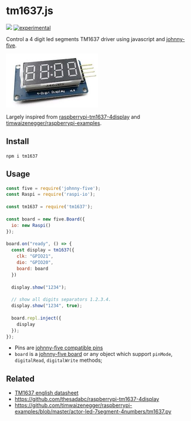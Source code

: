 # tm1637.js

[![](https://img.shields.io/npm/v/tm1637.svg)](https://npmjs.org/package/tm1637) [![experimental](http://hughsk.github.io/stability-badges/dist/experimental.svg)](http://github.com/hughsk/stability-badges)

Control a 4 digit led segments TM1637 driver using javascript and [johnny-five](http://johnny-five.io).

![pic](./tm1637.jpg)

Largely inspired from [raspberrypi-tm1637-4display](https://github.com/thesadabc/raspberrypi-tm1637-4display) and [timwaizenegger/raspberrypi-examples](https://github.com/timwaizenegger/raspberrypi-examples/blob/master/actor-led-7segment-4numbers/tm1637.py).

## Install

`npm i tm1637`

## Usage

```js
const five = require('johnny-five');
const Raspi = require('raspi-io');

const tm1637 = require('tm1637');

const board = new five.Board({
  io: new Raspi()
});

board.on("ready", () => {
  const display = tm1637({
    clk: "GPIO21",
    dio: "GPIO20",
    board: board
  })

  display.show("1234");

  // show all digits separators 1.2.3.4.
  display.show("1234", true);

  board.repl.inject({
    display
  });
});
```

 - Pins are [johnny-five compatible pins](http://johnny-five.io/api/pin/)
 - `board` is a [johnny-five board](http://johnny-five.io/api/board/) or any object which support `pinMode`, `digitalRead`, `digitalWrite` methods;

## Related

 - [TM1637 english datasheet](./datasheet-en.pdf)
 - https://github.com/thesadabc/raspberrypi-tm1637-4display
 - https://github.com/timwaizenegger/raspberrypi-examples/blob/master/actor-led-7segment-4numbers/tm1637.py